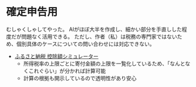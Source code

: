 # 確定申告用
むしゃくしゃしてやった。
AIがほぼ大半を作成し、細かい部分を手直しした程度だが問題なく活用できる。
ただし、作者（私）は税務の専門家ではないため、個別具体のケースについての問い合わせには対応できない。

- [ふるさと納税 控除額シミュレーター]()
  - 所得税率の上限ごとに寄付金額の上限を一覧化しているため、「なんとなくこれぐらい」が分かれば計算可能
  - 計算の根拠も開示しているので透明性があり安心
